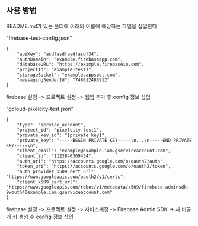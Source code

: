 ## 사용 방법

README.md가 있는 폴더에 아래의 이름에 해당하는 파일을 삽입한다

"firebase-test-config.json" 
```
{
	"apiKey": "asdfasdfasdfasdf34",
	"authDomain": "example.firebaseapp.com",
	"databaseURL": "https://example.firebaseio.com",
	"projectId": "example-test1",
	"storageBucket": "example.appspot.com",
	"messagingSenderId": "748612485912"
}
```
firebase 설정 -> 프로젝트 설정 -> 웹앱 추가 후 config 정보 삽입


"gcloud-pixelcity-test.json"
```
{
	"type": "service_account",
	"project_id": "pixelcity-test1",
	"private_key_id": "[private key]",
	"private_key": "-----BEGIN PRIVATE KEY-----\n...\n-----END PRIVATE KEY-----\n",
	"client_email": "example@example.iam.gserviceaccount.com",
	"client_id": "1123846309454",
	"auth_uri": "https://accounts.google.com/o/oauth2/auth",
	"token_uri": "https://accounts.google.com/o/oauth2/token",
	"auth_provider_x509_cert_url": "https://www.googleapis.com/oauth2/v1/certs",
	"client_x509_cert_url": "https://www.googleapis.com/robot/v1/metadata/x509/firebase-adminsdk-9wout%40example.iam.gserviceaccount.com"
}
```
firebase 설정 -> 프로젝트 설정 -> 사비스계정 -> Firebase Admin SDK -> 새 비공개 키 생성 후 config 정보 삽입
